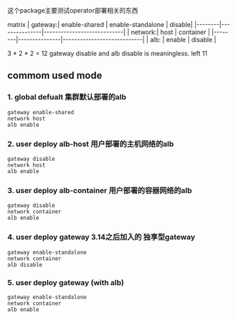 这个package主要测试operator部署相关的东西

 matrix
| gateway:| enable-shared | enable-standalone | disable|
|--------|---------------|----------------------------|
| network:| host          | container                  |
|--------|---------------|----------------------------|
|  alb:     | enable        | disable                    |

 3 * 2 * 2 = 12
 gateway disable and alb disable is meaningless. left 11
## commom used mode
###  1. global defualt 集群默认部署的alb
    gateway enable-shared
    network host
    alb enable
### 2. user deploy alb-host 用户部署的主机网络的alb
    gateway disable
    network host
    alb enable
### 3. user deploy alb-container 用户部署的容器网络的alb
    gateway disable
    network container
    alb enable
### 4. user deploy gateway    3.14之后加入的 独享型gateway
    gateway enable-standalone
    network container
    alb disable
### 5. user deploy gateway (with alb)
    gateway enable-standalone
    network container
    alb enable